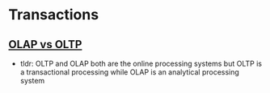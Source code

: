 # Transactions

## [OLAP vs OLTP](https://techdifferences.com/difference-between-oltp-and-olap.html#:~:text=OLTP%20and%20OLAP%20both%20are,is%20an%20analytical%20processing%20system.&text=The%20basic%20difference%20between%20OLTP,online%20database%20query%20answering%20system.)
- tldr: OLTP and OLAP both are the online processing systems but OLTP is a transactional processing while OLAP is an analytical processing system